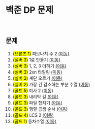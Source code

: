 # 백준 DP 문제

<br/>

## 문제
1. <mark>(브론즈 1)</mark> 피보나치 수 2 [(이동)](https://github.com/malvr00/Java-algorithm/tree/master/backjoon/dp/step1)
2. <mark>(실버  3)</mark> 1로 만들기 [(이동)](https://github.com/malvr00/Java-algorithm/tree/master/backjoon/dp/step2)
3. <mark>(실버  3)</mark> 1, 2, 3 더하기 [(이동)](https://github.com/malvr00/Java-algorithm/tree/master/backjoon/dp/step3)
4. <mark>(실버  3)</mark> 2xn 타일링 [(이동)](https://github.com/malvr00/Java-algorithm/tree/master/backjoon/dp/step4)
5. <mark>(실버  3)</mark> 계단 오르기 [(이동)](https://github.com/malvr00/Java-algorithm/tree/master/backjoon/dp/step5)
6. <mark>(실버  2)</mark> 가장 긴 감소하는 부분 수열 [(이동)](https://github.com/malvr00/Java-algorithm/tree/master/backjoon/dp/step6)
7. <mark>(골드  5)</mark> 퇴사 2 [(이동)](https://github.com/malvr00/Java-algorithm/tree/master/backjoon/dp/step7)
8. <mark>(골드  3)</mark> 내리막 길 [(이동)](https://github.com/malvr00/Java-algorithm/tree/master/backjoon/dp/step8)
9. <mark>(골드  3)</mark> 파일 합치기 [(이동)](https://github.com/malvr00/Java-algorithm/tree/master/backjoon/dp/step9)
10. <mark>(골드  3)</mark> 행렬 곱셈 순서 [(이동)](https://github.com/malvr00/Java-algorithm/tree/master/backjoon/dp/step10)
11. <mark>(골드  4)</mark> LCS 2 [(이동)](https://github.com/malvr00/Java-algorithm/tree/master/backjoon/dp/step11)
12. <mark>(골드  1)</mark> 등차수열 [(이동)](https://github.com/malvr00/Java-algorithm/tree/master/backjoon/dp/step12)
